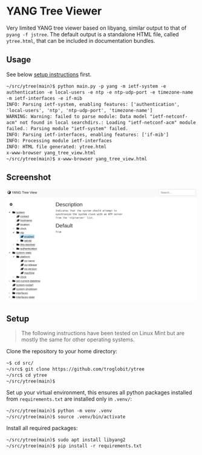 YANG Tree Viewer
================

Very limited YANG tree viewer based on libyang, similar output to that
of `pyang -f jstree`.  The default output is a standalone HTML file,
called `ytree.html`, that can be included in documentation bundles.


Usage
-----

See below [setup instructions](#setup) first.

```
~/src/ytree(main)$ python main.py -p yang -m ietf-system -e authentication -e local-users -e ntp -e ntp-udp-port -e timezone-name -m ietf-interfaces -e if-mib
INFO: Parsing ietf-system, enabling features: ['authentication', 'local-users', 'ntp', 'ntp-udp-port', 'timezone-name']
WARNING: Warning: failed to parse module: Data model "ietf-netconf-acm" not found in local searchdirs.: Loading "ietf-netconf-acm" module failed.: Parsing module "ietf-system" failed.
INFO: Parsing ietf-interfaces, enabling features: ['if-mib']
INFO: Processing module ietf-interfaces
INFO: HTML file generated: ytree.html
x-www-browser yang_tree_view.html
~/src/ytree(main)$ x-www-browser yang_tree_view.html
```


Screenshot
----------

![](screenshot.png)


Setup
-----

> The following instructions have been tested on Linux Mint but are
> mostly the same for other operating systems.

Clone the repository to your home directory:

```
~$ cd src/
~/src$ git clone https://github.com/troglobit/ytree
~/src$ cd ytree
~/src/ytree(main)$
```

Set up your virtual environment, this ensures all python packages
installed from `requirements.txt` are installed only in `.venv/`:

```
~/src/ytree(main)$ python -m venv .venv
~/src/ytree(main)$ source .venv/bin/activate
```

Install all required packages:

```
~/src/ytree(main)$ sudo apt install libyang2
~/src/ytree(main)$ pip install -r requirements.txt
```
